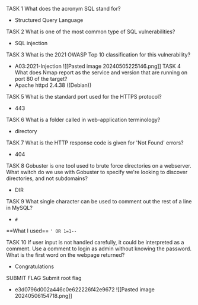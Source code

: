 TASK 1
What does the acronym SQL stand for?
- Structured Query Language

TASK 2
What is one of the most common type of SQL vulnerabilities?
- SQL injection

TASK 3
What is the 2021 OWASP Top 10 classification for this vulnerability?
- A03:2021-Injection
![[Pasted image 20240505225146.png]]
TASK 4
What does Nmap report as the service and version that are running on port 80 of the target?
- Apache httpd 2.4.38 ((Debian))

TASK 5
What is the standard port used for the HTTPS protocol?
- 443

TASK 6
What is a folder called in web-application terminology?
- directory

TASK 7
What is the HTTP response code is given for 'Not Found' errors?
- 404

TASK 8
Gobuster is one tool used to brute force directories on a webserver. What switch do we use with Gobuster to specify we're looking to discover directories, and not subdomains?
- DIR

TASK 9
What single character can be used to comment out the rest of a line in MySQL?
- `#`

==What I used==
`' OR 1=1--`

TASK 10
If user input is not handled carefully, it could be interpreted as a comment. Use a comment to login as admin without knowing the password. What is the first word on the webpage returned?
- Congratulations

SUBMIT FLAG
Submit root flag
- e3d0796d002a446c0e622226f42e9672
![[Pasted image 20240506154718.png]]